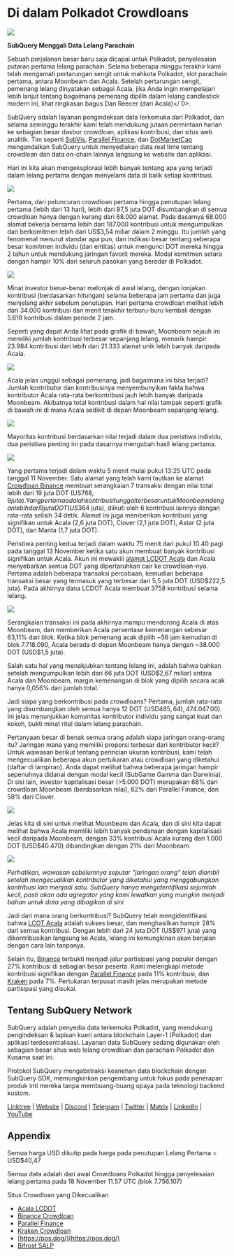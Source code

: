 # Di dalam Polkadot Crowdloans

![](https://miro.medium.com/max/2400/1*JvR4YsstF6OHG3mTr_1Seg.png)

**SubQuery Menggali Data Lelang Parachain**

Sebuah perjalanan besar baru saja dicapai untuk Polkadot, penyelesaian putaran pertama lelang parachain. Selama beberapa minggu terakhir kami telah mengamati pertarungan sengit untuk mahkota Polkadot, slot parachain pertama, antara Moonbeam dan Acala. Setelah pertarungan sengit, pemenang lelang dinyatakan sebagai Acala, jika Anda ingin mempelajari lebih lanjut tentang bagaimana pemenang dipilih dalam lelang candlestick modern ini, lihat
ringkasan bagus Dan Reecer (dari Acala)</ 0>.</p> 

SubQuery adalah layanan pengindeksan data terkemuka dari Polkadot, dan selama seminggu terakhir kami telah mendukung jutaan permintaan harian ke sebagian besar dasbor crowdloan, aplikasi kontribusi, dan situs web analitik. Tim seperti [SubVis](https://www.subvis.io/), [Parallel Finance](https://parallel.fi/), dan [DotMarketCap](https://dotmarketcap.com/) mengandalkan SubQuery untuk menyediakan data real time tentang crowdloan dan data on-chain lainnya langsung ke website dan aplikasi.

Hari ini kita akan mengeksplorasi lebih banyak tentang apa yang terjadi dalam lelang pertama dengan menyelami data di balik setiap kontribusi.

![](https://miro.medium.com/max/2400/0*Pcp3KJvC5eyP2KQ3)

Pertama, dari peluncuran crowdloan pertama hingga penutupan lelang pertama (lebih dari 13 hari), lebih dari 87,5 juta DOT disumbangkan di semua crowdloan hanya dengan kurang dari 68.000 alamat. Pada dasarnya 68.000 alamat bekerja bersama lebih dari 187.000 kontribusi untuk mengumpulkan dan berkomitmen lebih dari US$3,54 miliar dalam 2 minggu. Itu jumlah yang fenomenal menurut standar apa pun, dan indikasi besar tentang seberapa besar komitmen individu (dan entitas) untuk mengunci DOT mereka hingga 2 tahun untuk mendukung jaringan favorit mereka. Modal komitmen setara dengan hampir 10% dari seluruh pasokan yang beredar di Polkadot.

![](https://miro.medium.com/max/2400/0*-ovBJnjxAKfeB81Y)

Minat investor benar-benar melonjak di awal lelang, dengan lonjakan kontribusi (berdasarkan hitungan) selama beberapa jam pertama dan juga menjelang akhir sebelum penutupan. Hari pertama crowdloan melihat lebih dari 34.000 kontribusi dan menit terakhir terburu-buru kembali dengan 5.618 kontribusi dalam periode 2 jam.

Seperti yang dapat Anda lihat pada grafik di bawah, Moonbeam sejauh ini memiliki jumlah kontribusi terbesar sepanjang lelang, menarik hampir 23.984 kontribusi dari lebih dari 21.333 alamat unik lebih banyak daripada Acala.

![](https://miro.medium.com/max/2400/0*MSHfjnu7KmMvDmnY)

Acala jelas unggul sebagai pemenang, jadi bagaimana ini bisa terjadi? Jumlah kontributor dan kontribusinya menyembunyikan fakta bahwa kontributor Acala rata-rata berkontribusi jauh lebih banyak daripada Moonbeam. Akibatnya total kontribusi dalam hal nilai tampak seperti grafik di bawah ini di mana Acala sedikit di depan Moonbeam sepanjang lelang.

![](https://miro.medium.com/max/2400/0*YbV-ReqSwfimUsbO)

Mayoritas kontribusi berdasarkan nilai terjadi dalam dua peristiwa individu, dua peristiwa penting ini pada dasarnya mengubah hasil lelang pertama.

![](https://miro.medium.com/max/2400/0*jmRsZ7kxEYAWYaUq)

Yang pertama terjadi dalam waktu 5 menit mulai pukul 13:25 UTC pada tanggal 11 November. Satu alamat yang telah kami tautkan ke alamat [Crowdloan Binance](https://www.binance.com/en/dotslot) membuat serangkaian 7 transaksi dengan nilai total lebih dari 19 juta DOT (US$768,9 juta). Yang pertama adalah kontribusi tunggal terbesar untuk Moonbeam dengan lebih dari 9 juta DOT (US$364 juta), diikuti oleh 6 kontribusi lainnya dengan rata-rata selisih 34 detik. Alamat ini juga memberikan kontribusi yang signifikan untuk Acala (2,6 juta DOT), Clover (2,1 juta DOT), Astar (2 juta DOT), dan Manta (1,7 juta DOT).

Peristiwa penting kedua terjadi dalam waktu 75 menit dari pukul 10.40 pagi pada tanggal 13 November ketika satu akun membuat banyak kontribusi signifikan untuk Acala. Akun ini mewakili [alamat LCDOT Acala](https://medium.com/acalanetwork/acala-liquid-crowdloan-dot-lcdot-launch-on-polkadot-f28d8f561157) dan Acala menyebarkan semua DOT yang dipertaruhkan cair ke crowdloan-nya. Pertama adalah beberapa transaksi percobaan, kemudian beberapa transaksi besar yang termasuk yang terbesar dari 5,5 juta DOT (USD$222,5 juta). Pada akhirnya dana LCDOT Acala membuat 3758 kontribusi selama lelang.

![](https://miro.medium.com/max/2400/0*GTJviXqhPmRIIf73)

Serangkaian transaksi ini pada akhirnya mampu mendorong Acala di atas Moonbeam, dan memberikan Acala persentase kemenangan sebesar 63,11% dari blok. Ketika blok pemenang acak dipilih ~56 jam kemudian di blok 7.718.090, Acala berada di depan Moonbeam hanya dengan ~38.000 DOT (USD$1,5 juta).

Salah satu hal yang menakjubkan tentang lelang ini, adalah bahwa bahkan setelah mengumpulkan lebih dari 66 juta DOT (USD$2,67 miliar) antara Acala dan Moonbeam, margin kemenangan di blok yang dipilih secara acak hanya 0,056% dari jumlah total.

Jadi siapa yang berkontribusi pada crowdloans? Pertama, jumlah rata-rata yang disumbangkan oleh semua hanya 12 DOT (USD$485,64), 47% dari semua kontribusi kurang dari 10 DOT dan 88% kurang dari 100 DOT (US$4.047.00). Ini jelas menunjukkan komunitas kontributor individu yang sangat kuat dan kokoh, bukti minat ritel dalam lelang parachain.

Pertanyaan besar di benak semua orang adalah siapa jaringan orang-orang itu? Jaringan mana yang memiliki proporsi terbesar dari kontributor kecil? Untuk wawasan berikut tentang perincian ukuran kontribusi, kami telah mengecualikan beberapa akun pertukaran atau crowdloan yang diketahui (daftar di lampiran). Anda dapat melihat bahwa beberapa jaringan hampir sepenuhnya didanai dengan modal kecil (SubGame Gamma dan Darwinia). Di sisi lain, investor kapitalisasi besar (>5.000 DOT) merupakan 68% dari crowdloan Moonbeam (berdasarkan nilai), 62% dari Parallel Finance, dan 58% dari Clover.

![](https://miro.medium.com/max/2400/0*ztRnFrVfJ2aTlMiU)

Jelas kita di sini untuk melihat Moonbeam dan Acala, dan di sini kita dapat melihat bahwa Acala memiliki lebih banyak pendanaan dengan kapitalisasi kecil daripada Moonbeam, dengan 33% kontribusi Acala kurang dari 1.000 DOT (USD$40.470) dibandingkan dengan 21% dari Moonbeam.

![](https://miro.medium.com/max/2400/0*ge-2XDPgddj-J07V)

_Perhatikan, wawasan sebelumnya seputar "jaringan orang" telah diambil setelah mengecualikan kontributor yang diketahui yang menggabungkan kontribusi lain menjadi satu. SubQuery hanya mengidentifikasi sejumlah kecil, pasti akan ada agregator yang kami lewatkan yang mungkin menjadi bahan untuk data yang dibagikan di sini_

Jadi dari mana orang berkontribusi? SubQuery telah mengidentifikasi bahwa [LCOT Acala](https://medium.com/acalanetwork/acala-liquid-crowdloan-dot-lcdot-launch-on-polkadot-f28d8f561157) adalah sukses besar, dan menghasilkan hampir 28% dari semua kontribusi. Dengan lebih dari 24 juta DOT (US$971 juta) yang dikontribusikan langsung ke Acala, lelang ini kemungkinan akan berjalan dengan cara lain tanpanya.

Selain itu, [Binance](https://www.binance.com/en/dotslot) terbukti menjadi jalur partisipasi yang populer dengan 27% kontribusi di sebagian besar peserta. Kami melengkapi metode kontribusi signifikan dengan [Parallel Finance](https://crowdloan.parallel.fi/#/auction/polkadot) pada 11% kontribusi, dan [Kraken](https://www.kraken.com/learn/parachain-auctions) pada 7%. Pertukaran terpusat masih jelas merupakan metode partisipasi yang disukai.



## Tentang SubQuery Network

SubQuery adalah penyedia data terkemuka Polkadot, yang mendukung pengindeksan & lapisan kueri antara blockchain Layer-1 (Polkadot) dan aplikasi terdesentralisasi. Layanan data SubQuery sedang digunakan oleh sebagian besar situs web lelang crowdloan dan parachain Polkadot dan Kusama saat ini.

Protokol SubQuery mengabstraksi keanehan data blockchain dengan SubQuery SDK, memungkinkan pengembang untuk fokus pada penerapan produk inti mereka tanpa membuang-buang upaya pada teknologi backend kustom.

​​​​[Linktree](https://linktr.ee/subquerynetwork)  |  [Website](https://subquery.network/)  |  [Discord](https://discord.com/invite/78zg8aBSMG)  |  [Telegram](https://t.me/subquerynetwork)  |  [Twitter](https://twitter.com/subquerynetwork)  |  [Matrix](https://matrix.to/#/#subquery:matrix.org)  |  [LinkedIn](https://www.linkedin.com/company/subquery)  |  [YouTube](https://www.youtube.com/channel/UCi1a6NUUjegcLHDFLr7CqLw)



## Appendix

Semua harga USD dikutip pada harga pada penutupan Lelang Pertama = USD$40,47

Semua data adalah dari awal Crowdloans Polkadot hingga penyelesaian lelang pertama pada 18 November 11.57 UTC (blok 7.756.107)

Situs Crowdloan yang Dikecualikan

-   [Acala LCDOT](https://medium.com/acalanetwork/acala-liquid-crowdloan-dot-lcdot-launch-on-polkadot-f28d8f561157)
-   [Binance Crowdloan](https://www.binance.com/en/dotslot)
-   [Parallel Finance](https://crowdloan.parallel.fi/#/auction/polkadot)
-   [Kraken Crowdloan](https://www.kraken.com/learn/parachain-auctions)
-   [https://pos.dog/](https://pos.dog/)
-   [Bifrost SALP](https://medium.com/bifrost-finance/bifrost-announces-slot-auction-liquidity-protocol-salp-weekly-report-51-57a7f69aad34)
